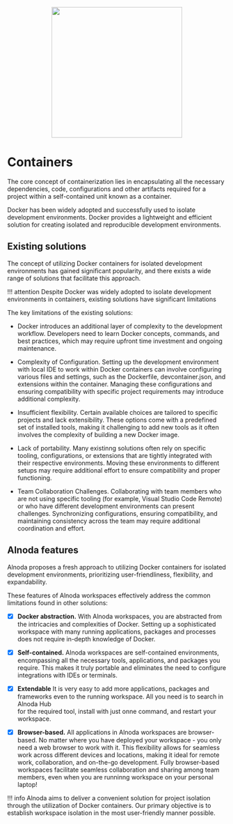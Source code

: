 <p align="center">
  <img src="../img/containers.svg" alt="" width="300">
</p>


# Containers

The core concept of containerization lies in encapsulating all the necessary dependencies, code, configurations and other artifacts required for a project 
within a self-contained unit known as a container. 

Docker has been widely adopted and successfully used to isolate development environments. Docker provides a lightweight 
and efficient solution for creating isolated and reproducible development environments.

## Existing solutions

The concept of utilizing Docker containers for isolated development environments has gained significant popularity, 
and there exists a wide range of solutions that facilitate this approach. 

!!! attention
    Despite Docker was widely adopted to isolate development environments in containers, existing solutions have significant limitations

The key limitations of the existing solutions:

- Docker introduces an additional layer of complexity to the development workflow. Developers need to learn Docker concepts, 
commands, and best practices, which may require upfront time investment and ongoing maintenance.

- Complexity of Configuration. Setting up the development environment with local IDE to work within Docker containers can involve 
configuring various files and settings, such as the Dockerfile, devcontainer.json, and extensions within the container. 
Managing these configurations and ensuring compatibility with specific project requirements may introduce additional complexity.

- Insufficient flexibility. Certain available choices are tailored to specific projects 
and lack extensibility. These options come with a predefined set of installed tools, making it challenging to add new tools 
as it often involves the complexity of building a new Docker image. 

- Lack of portability. Many existinng solutions often rely on specific tooling, configurations, or extensions that are tightly integrated with their respective environments. Moving these environments to different setups may require additional effort to ensure compatibility and proper functioning.

- Team Collaboration Challenges. Collaborating with team members who are not using specific tooling (for example, Visual Studio Code Remote) or who have different development environments can present challenges. Synchronizing configurations, ensuring compatibility, and maintaining consistency across the team may require additional coordination and effort.

## Alnoda features

Alnoda proposes a fresh approach to utilizing Docker containers for isolated development environments, prioritizing user-friendliness, flexibility, and expandability.

These features of Alnoda workspaces effectively address the common limitations found in other solutions:

- [x] __Docker abstraction.__ With Alnoda workspaces, you are abstracted from the intricacies and complexities of Docker. Setting up a sophisticated 
workspace with many running applications, packages and processes does not require in-depth knowledge of Docker.

- [x] __Self-contained.__ Alnoda workspaces are self-contained environments, encompassing all the necessary tools, applications, 
and packages you require. This makes it truly portable and eliminates the need to configure integrations with IDEs or terminals.

- [x] __Extendable__ It is very easy to add more applications, packages and frameworks even to the running workspace. All you need is to search in Alnoda Hub  
for the required tool, install with just onne command, and restart your workspace. 

- [x] __Browser-based.__ All applications in Alnoda workspaces are browser-based. No matter where you have deployed your workspace - you only need a web browser to work with it. 
This flexibility allows for seamless work across different devices and locations, making it ideal for remote work, collaboration, and on-the-go development. Fully browser-based workspaces 
facilitate seamless collaboration and sharing among team members, even when you are runninng workspace on your personal laptop!

!!! info
    Alnoda aims to deliver a convenient solution for project isolation through the utilization of Docker containers. Our primary objective is to establish workspace isolation in the most user-friendly manner possible.







